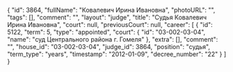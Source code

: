 {
    "id": 3864,
    "fullName": "Ковалевич Ирина Ивановна",
    "photoURL": "",
    "tags": [],
    "comment": "",
    "layout": "judge",
    "title": "Судья Ковалевич Ирина Ивановна",
    "court": null,
    "previousCourt": null,
    "career": [
        {
            "id": 5122,
            "term": 5,
            "type": "appointed",
            "court": {
                "id": "03-002-03-04",
                "name": "суд Центрального района г. Гомеля"
            },
            "extra": [],
            "comment": "",
            "house_id": "03-002-03-04",
            "judge_id": 3864,
            "position": "судья",
            "term_type": "years",
            "timestamp": "2012-01-09",
            "decree_number": "22"
        }
    ]
}
